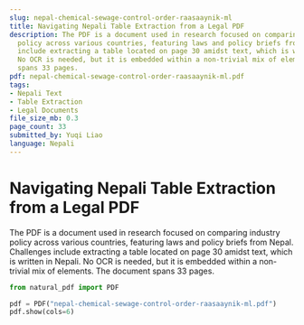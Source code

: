 ```yaml
---
slug: nepal-chemical-sewage-control-order-raasaaynik-ml
title: Navigating Nepali Table Extraction from a Legal PDF
description: The PDF is a document used in research focused on comparing industry
  policy across various countries, featuring laws and policy briefs from Nepal. Challenges
  include extracting a table located on page 30 amidst text, which is written in Nepali.
  No OCR is needed, but it is embedded within a non-trivial mix of elements. The document
  spans 33 pages.
pdf: nepal-chemical-sewage-control-order-raasaaynik-ml.pdf
tags:
- Nepali Text
- Table Extraction
- Legal Documents
file_size_mb: 0.3
page_count: 33
submitted_by: Yuqi Liao
language: Nepali
---
```

# Navigating Nepali Table Extraction from a Legal PDF

The PDF is a document used in research focused on comparing industry policy across various countries, featuring laws and policy briefs from Nepal. Challenges include extracting a table located on page 30 amidst text, which is written in Nepali. No OCR is needed, but it is embedded within a non-trivial mix of elements. The document spans 33 pages.

```python
from natural_pdf import PDF

pdf = PDF("nepal-chemical-sewage-control-order-raasaaynik-ml.pdf")
pdf.show(cols=6)
```